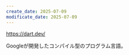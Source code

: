 ```yaml
---
create_date: 2025-07-09
modificate_date: 2025-07-09
---
```

<https://dart.dev/>

Googleが開発したコンパイル型のプログラム言語。